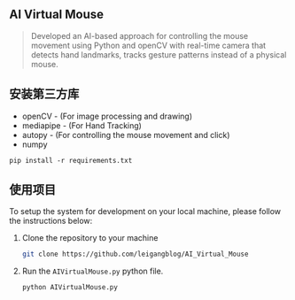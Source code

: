 ## AI Virtual Mouse

> Developed an AI-based approach for controlling the mouse movement using Python and openCV with real-time camera that detects hand landmarks, tracks gesture patterns instead of a physical mouse.

## 安装第三方库
* openCV - (For image processing and drawing)
* mediapipe - (For Hand Tracking)
* autopy - (For controlling the mouse movement and click)
* numpy
```
pip install -r requirements.txt

```
## 使用项目

To setup the system for development on your local machine, please follow the instructions below:

1. Clone the repository to your machine

   ```bash
   git clone https://github.com/leigangblog/AI_Virtual_Mouse
   ```

2. Run the ```AIVirtualMouse.py``` python file.
   ```
   python AIVirtualMouse.py
   ```

